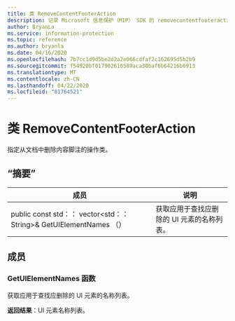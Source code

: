```yaml
---
title: 类 RemoveContentFooterAction
description: 记录 Microsoft 信息保护（MIP） SDK 的 removecontentfooteraction：：未定义的类。
author: BryanLa
ms.service: information-protection
ms.topic: reference
ms.author: bryanla
ms.date: 04/16/2020
ms.openlocfilehash: 7b7cc1d9d5be2d2a2e066cdfaf2c162695d5b2b9
ms.sourcegitcommit: f54920bf017902616589aca30baf6b64216b6913
ms.translationtype: MT
ms.contentlocale: zh-CN
ms.lasthandoff: 04/22/2020
ms.locfileid: "81764521"
---
```

# <a name="class-removecontentfooteraction"></a>类 RemoveContentFooterAction 
指定从文档中删除内容脚注的操作类。
  
## <a name="summary"></a>“摘要”
 成员                        | 说明                                
--------------------------------|---------------------------------------------
public const std：： vector\<std：： String\>& GetUIElementNames （）  |  获取应用于查找应删除的 UI 元素的名称列表。
  
## <a name="members"></a>成员
  
### <a name="getuielementnames-function"></a>GetUIElementNames 函数
获取应用于查找应删除的 UI 元素的名称列表。

  
**返回结果**：UI 元素名称列表。